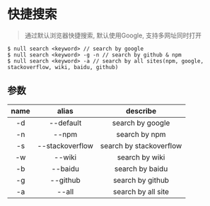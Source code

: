 # 快捷搜索

> 通过默认浏览器快捷搜索, 默认使用Google, 支持多网址同时打开

```shell
$ null search <keyword> // search by google
$ null search <keyword> -g -n // search by github & npm
$ null search <keyword> -a // search by all sites(npm, google, stackoverflow, wiki, baidu, github)
```

## 参数

| name |       alias     |          describe       |
| :--: | :-------------: | :---------------------: |
|  -d  |    --default    |      search by google   |
|  -n  |      --npm      |      search by npm      |
|  -s  | --stackoverflow | search by stackoverflow |
|  -w  |      --wiki     |      search by wiki     |
|  -b  |      --baidu    |      search by baidu    |
|  -g  |     --github    |      search by github   |
|  -a  |      --all      |    search by all site   |



